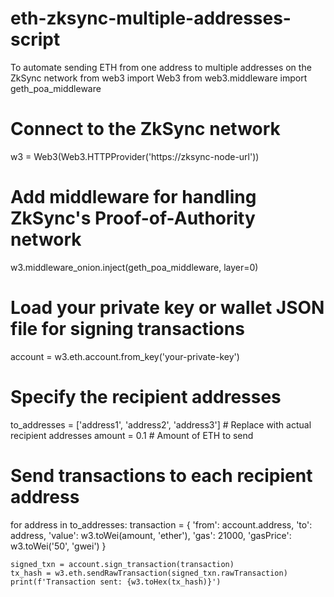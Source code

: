 # eth-zksync-multiple-addresses-script 
To automate sending ETH from one address to multiple addresses on the ZkSync network
from web3 import Web3
from web3.middleware import geth_poa_middleware 

# Connect to the ZkSync network
w3 = Web3(Web3.HTTPProvider('https://zksync-node-url'))

# Add middleware for handling ZkSync's Proof-of-Authority network
w3.middleware_onion.inject(geth_poa_middleware, layer=0)

# Load your private key or wallet JSON file for signing transactions
account = w3.eth.account.from_key('your-private-key')

# Specify the recipient addresses
to_addresses = ['address1', 'address2', 'address3']  # Replace with actual recipient addresses
amount = 0.1  # Amount of ETH to send

# Send transactions to each recipient address
for address in to_addresses:
    transaction = {
        'from': account.address,
        'to': address,
        'value': w3.toWei(amount, 'ether'),
        'gas': 21000,
        'gasPrice': w3.toWei('50', 'gwei')
    }

    signed_txn = account.sign_transaction(transaction)
    tx_hash = w3.eth.sendRawTransaction(signed_txn.rawTransaction)
    print(f'Transaction sent: {w3.toHex(tx_hash)}')
